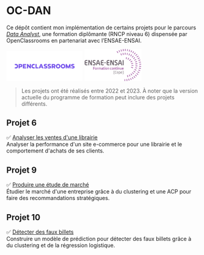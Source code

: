 # OC-DAN

Ce dépôt contient mon implémentation de certains projets pour le parcours _[Data Analyst](https://openclassrooms.com/fr/paths/324-data-analyst)_, une formation diplômante (RNCP niveau 6) dispensée par OpenClassrooms en partenariat avec l’ENSAE-ENSAI.

<img src="./assets/logo_open_classroom.png" alt="OpenClassrooms Logo" width="200px"/> <img src="./assets/ENSAE-logo.png" alt="ENSAE Logo" width="150px"/>

> Les projets ont été réalisés entre 2022 et 2023. À noter que la version actuelle du programme de formation peut inclure des projets différents.

## Projet 6

✅ [Analyser les ventes d'une librairie](./projet-6/README.md)\
Analyser la performance d'un site e-commerce pour une librairie et le comportement d'achats de ses clients.

## Projet 9

✅ [Produire une étude de marché](./projet-9/README.md)\
Étudier le marché d'une entreprise grâce à du clustering et une ACP pour faire des recommandations stratégiques.

## Projet 10

✅ [Détecter des faux billets](./projet-10/README.md)\
Construire un modèle de prédiction pour détecter des faux billets grâce à du clustering et de la régression logistique.
